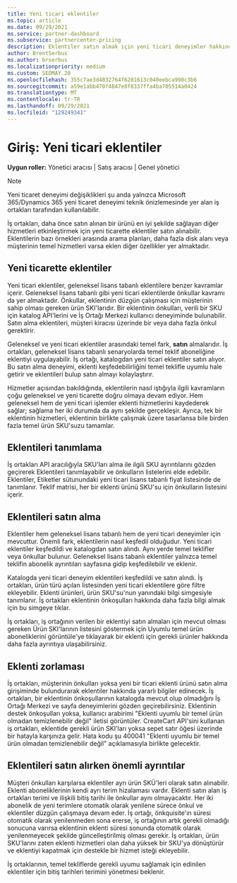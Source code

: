 ```yaml
---
title: Yeni ticari eklentiler
ms.topic: article
ms.date: 09/29/2021
ms.service: partner-dashboard
ms.subservice: partnercenter-pricing
description: Eklentiler satın almak için yeni ticari deneyimler hakkında bilgi edinin.
author: BrentSerbus
ms.author: brserbus
ms.localizationpriority: medium
ms.custom: SEOMAY.20
ms.openlocfilehash: 355c7ae3d4832764f6201613c040eebca998c3b6
ms.sourcegitcommit: a59e1abb470f4847e8f8337ffa4ba705514a0424
ms.translationtype: MT
ms.contentlocale: tr-TR
ms.lasthandoff: 09/29/2021
ms.locfileid: "129249341"
---
```

# <a name="introduction-new-commerce-add-ons"></a>Giriş: Yeni ticari eklentiler

**Uygun roller:** Yönetici aracısı | Satış aracısı | Genel yönetici

> [!NOTE]
> Yeni ticaret deneyimi değişiklikleri şu anda yalnızca Microsoft 365/Dynamics 365 yeni ticaret deneyimi teknik önizlemesinde yer alan iş ortakları tarafından kullanılabilir.

İş ortakları, daha önce satın alınan bir ürünü en iyi şekilde sağlayan diğer hizmetleri etkinleştirmek için yeni ticarette eklentiler satın alınabilir. Eklentilerin bazı örnekleri arasında arama planları, daha fazla disk alanı veya müşterinin temel hizmetleri varsa eklen diğer özellikler yer almaktadır.

## <a name="add-ons-in-new-commerce"></a>Yeni ticarette eklentiler

Yeni ticari eklentiler, geleneksel lisans tabanlı eklentilere benzer kavramlar içerir. Geleneksel lisans tabanlı gibi yeni ticari eklentilerde önkullar kavramı da yer almaktadır. Önkullar, eklentinin düzgün çalışması için müşterinin sahip olması gereken ürün SKI'larıdır. Bir eklentinin önkulları, verili bir SKU için katalog API'lerini ve İş Ortağı Merkezi kullanıcı deneyiminde bulunabilir. Satın alma eklentileri, müşteri kiracısı üzerinde bir veya daha fazla önkul gerektirir.

Geleneksel ve yeni ticari eklentiler arasındaki temel fark, **satın** almalarıdır. İş ortakları, geleneksel lisans tabanlı senaryolarda temel teklif aboneliğine eklentiyi uygulayabilir. İş ortağı, katalogdan yeni ticari eklentiler satın alıyor. Bu satın alma deneyimi, eklenti keşfedebilirliğini temel teklifle uyumlu hale getirir ve eklentileri bulup satın almayı kolaylaştırır.

Hizmetler açısından bakıldığında, eklentilerin nasıl iştığıyla ilgili kavramların çoğu geleneksel ve yeni ticarette doğru olmaya devam ediyor. Hem geleneksel hem de yeni ticari işlemler eklenti hizmetlerini kaydederek sağlar; sağlama her iki durumda da aynı şekilde gerçekleşir. Ayrıca, tek bir eklentinin hizmetleri, eklentinin birlikte çalışmak üzere tasarlansa bile birden fazla temel ürün SKU'suzu tamamlar.

## <a name="identifying-add-ons"></a>Eklentileri tanımlama

İş ortakları API aracılığıyla SKU'ları alma ile ilgili SKU ayrıntılarını gözden geçirerek Eklentileri tanımlayabilir ve önkulların listelerini elde edebilir. Eklentiler, Etiketler sütunundaki yeni ticari lisans tabanlı fiyat listesinde de tanımlanır. Teklif matrisi, her bir eklenti ürünü SKU'su için önkulların listesini içerir.

## <a name="purchasing-add-ons"></a>Eklentileri satın alma

Eklentiler hem geleneksel lisans tabanlı hem de yeni ticari deneyimler için mevcuttur. Önemli fark, eklentilerin nasıl keşfedil olduğudur. Yeni ticari eklentiler keşfedildi ve katalogdan satın alındı. Aynı yerde temel teklifler veya önkullar bulunur. Geleneksel lisans tabanlı eklentiler yalnızca temel teklifin abonelik ayrıntıları sayfasına gidip keşfedilebilir ve eklenir. 

Katalogda yeni ticari deneyim eklentileri keşfedildi ve satın alındı. İş ortakları, ürün türü açılan listesinden yeni ticari eklentilere göre filtre ekleyebilir. Eklenti ürünleri, ürün SKU'su'nun yanındaki bilgi simgesiyle tanımlanır. İş ortakları eklentinin önkoşulları hakkında daha fazla bilgi almak için bu simgeye tıklar.

İş ortakları, iş ortağının verilen bir eklentiyi  satın almaları için mevcut olması gereken Ürün SKI'larının listesini göstermek için Uyumlu temel ürün aboneliklerini görüntüle'ye tıklayarak bir eklenti için gerekli ürünler hakkında daha fazla ayrıntıya ulaşabilirsiniz.

## <a name="add-on-enforcement"></a>Eklenti zorlaması

İş ortakları, müşterinin önkulları yoksa yeni bir ticari eklenti ürünü satın alma girişiminde bulundurarak eklentiler hakkında yararlı bilgiler edinecek. İş ortakları, bir eklentinin önkoşullarının katalogda mevcut olup olmadığını İş Ortağı Merkezi ve sayfa deneyimlerini gözden geçirebilirsiniz. Eklentinin destek önkoşulları yoksa, kullanıcı arabirimi "Eklenti uyumlu bir temel ürün olmadan temizlenebilir değil" iletisi görüntüler. CreateCart API'sini kullanan iş ortakları, eklentide gerekli ürün SKI'ları yoksa sepet satır öğesi üzerinde bir hatayla karşınıza gelir. Hata kodu şu 400041 "Eklenti uyumlu bir temel ürün olmadan temizlenebilir değil" açıklamasıyla birlikte gelecektir.

## <a name="important-details-when-purchasing-add-ons"></a>Eklentileri satın alırken önemli ayrıntılar

Müşteri önkulları karşılarsa eklentiler ayrı ürün SKÜ'leri olarak satın alınabilir. Eklenti aboneliklerinin kendi ayrı terim hizalaması vardır. Eklenti satın alan iş ortakları terimi ve ilişkili bitiş tarihi ile önkullar aynı olmayacaktır. Her iki abonelik de yeni terimlere otomatik olarak yenilene sürece önkul ve eklentiler düzgün çalışmaya devam eder. İş ortağı, önkquisite'ın süresi otomatik olarak yenilenmeden sona ererse, iş ortağının artık gerekli olmadığı sonucuna varırsa eklentinin eklenti süresi sonunda otomatik olarak yenilenmeyecek şekilde güncelleştirilmiş olması gerekir.  İş ortakları, ürün SKU'larını zaten eklenti hizmetleri olan daha yüksek bir SKU'ya dönüştürür ve eklentiyi kapatmak için destekle bir hizmet isteği ekleyebilir.

İş ortaklarının, temel tekliflerde gerekli uyumu sağlamak için edinilen eklentiler için bitiş tarihleri terimini yönetmesi beklenir.
